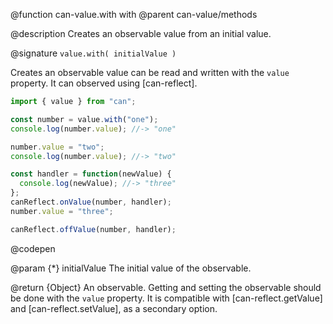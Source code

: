 @function can-value.with with
@parent can-value/methods

@description Creates an observable value from an initial value.

@signature `value.with( initialValue )`

  Creates an observable value can be read and written with the `value` property.
  It can observed using [can-reflect].

  ```js
  import { value } from "can";

  const number = value.with("one");
  console.log(number.value); //-> "one"

  number.value = "two";
  console.log(number.value); //-> "two"

  const handler = function(newValue) {
    console.log(newValue); //-> "three"
  };
  canReflect.onValue(number, handler);
  number.value = "three";

  canReflect.offValue(number, handler);
  ```
  @codepen

  @param {*} initialValue The initial value of the observable.

  @return {Object} An observable. Getting and setting the observable
  should be done with the `value` property. It is compatible with 
  [can-reflect.getValue] and [can-reflect.setValue], as a secondary
  option.
